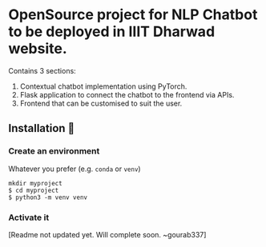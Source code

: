 # OpenSource project for NLP Chatbot to be deployed in IIIT Dharwad website.

Contains 3 sections: 
1) Contextual chatbot implementation using PyTorch.
2) Flask application to connect the chatbot to the frontend via APIs.
3) Frontend that can be customised to suit the user.

## Installation 🚀

### Create an environment
Whatever you prefer (e.g. `conda` or `venv`)
```console
mkdir myproject
$ cd myproject
$ python3 -m venv venv
```

### Activate it

[Readme not updated yet. Will complete soon. ~gourab337]
